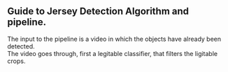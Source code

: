 ## Guide to Jersey Detection Algorithm and pipeline.
The input to the pipeline is a video in which the objects have already been detected. \
The video goes through, first a legitable classifier, that filters the ligitable crops.

